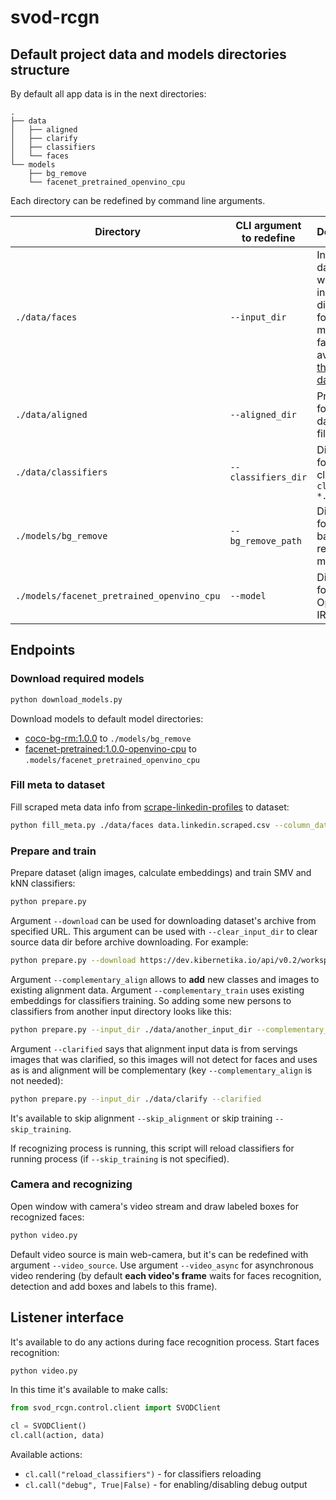 # svod-rcgn

## Default project data and models directories structure

By default all app data is in the next directories:
```
.
├── data
│   ├── aligned
│   ├── clarify
│   ├── classifiers
│   └── faces
└── models
    ├── bg_remove
    └── facenet_pretrained_openvino_cpu
```
Each directory can be redefined by command line arguments.

| Directory | CLI argument to redefine | Description |
|-----------|--------------------------|-------------|
| `./data/faces` | `--input_dir` | Initial dataset with images in named directories for each man. Initial faces is available in [this dataset](https://dev.kibernetika.io/svod/catalog/dataset/svod-faces/versions/1.0.0). |
| `./data/aligned` | `--aligned_dir` | Prepared for training dataset's files |
| `./data/classifiers` | `--classifiers_dir` | Directory for trained classifiers `classifier-*.pkl` |
| `./models/bg_remove` | `--bg_remove_path` | Directory for background remove tf model. |
| `./models/facenet_pretrained_openvino_cpu` | `--model` | Directory fot OpenVINO IR model. |

## Endpoints

### Download required models

```bash
python download_models.py
```

Download models to default model directories:
* [coco-bg-rm:1.0.0](https://dev.kibernetika.io/kuberlab-demo/catalog/mlmodel/coco-bg-rm/versions/1.0.0) to `./models/bg_remove`
* [facenet-pretrained:1.0.0-openvino-cpu](https://dev.kibernetika.io/kuberlab-demo/catalog/mlmodel/facenet-pretrained/versions/1.0.0-openvino-cpu) to `.models/facenet_pretrained_openvino_cpu`

### Fill meta to dataset

Fill scraped meta data info from [scrape-linkedin-profiles](https://github.com/monstarnn/scrape-linkedin-profiles) to dataset: 

```bash
python fill_meta.py ./data/faces data.linkedin.scraped.csv --column_data name=0 position=1 company=2 linkedin=3 positions=5 companies=6 links=7
```

### Prepare and train

Prepare dataset (align images, calculate embeddings) and train SMV and kNN classifiers:

```bash
python prepare.py
```
Argument `--download` can be used for downloading dataset's archive from specified URL.
This argument can be used with `--clear_input_dir` to clear source data dir before archive downloading. For example:
```bash
python prepare.py --download https://dev.kibernetika.io/api/v0.2/workspace/kuberlab-demo/dataset/faces-svod/versions/0.0.1/download/dataset-faces-svod-0.0.1.tar --clear_input_dir 
```
Argument `--complementary_align` allows to **add** new classes and images to existing alignment data.
Argument `--complementary_train` uses existing embeddings for classifiers training.
So adding some new persons to classifiers from another input directory looks like this: 
```bash
python prepare.py --input_dir ./data/another_input_dir --complementary_align --complementary_train
```
Argument `--clarified` says that alignment input data is from servings images that was clarified, so this images will not detect for faces and uses as is and alignment will be complementary (key `--complementary_align` is not needed):
```bash
python prepare.py --input_dir ./data/clarify --clarified
```

It's available to skip alignment `--skip_alignment` or skip training `--skip_training`.

If recognizing process is running, this script will reload classifiers for running process (if `--skip_training` is not specified).

### Camera and recognizing

Open window with camera's video stream and draw labeled boxes for recognized faces: 

```bash
python video.py
```

Default video source is main web-camera, but it's can be redefined with argument `--video_source`.
Use argument `--video_async` for asynchronous video rendering (by default **each video's frame** waits for faces recognition, detection and add boxes and labels to this frame).

## Listener interface

It's available to do any actions during face recognition process.
Start faces recognition:
```bash
python video.py
```

In this time it's available to make calls:
```python
from svod_rcgn.control.client import SVODClient

cl = SVODClient()
cl.call(action, data)
```

Available actions:
* `cl.call("reload_classifiers")` - for classifiers reloading
* `cl.call("debug", True|False)` - for enabling/disabling debug output

